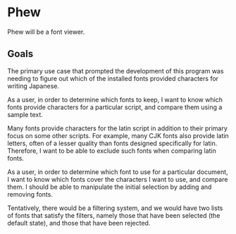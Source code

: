 # Phew

Phew will be a font viewer.

## Goals

The primary use case that prompted the development of this program was
needing to figure out which of the installed fonts provided characters
for writing Japanese.

As a user, in order to determine which fonts to keep, I want to know
which fonts provide characters for a particular script, and compare them
using a sample text.

Many fonts provide characters for the latin script in addition to their
primary focus on some other scripts. For example, many CJK fonts also
provide latin letters, often of a lesser quality than fonts designed
specifically for latin. Therefore, I want to be able to exclude such
fonts when comparing latin fonts.

As a user, in order to determine which font to use for a particular
document, I want to know which fonts cover the characters I want to use,
and compare them. I should be able to manipulate the initial selection
by adding and removing fonts.

Tentatively, there would be a filtering system, and we would have two
lists of fonts that satisfy the filters, namely those that have been
selected (the default state), and those that have been rejected.
